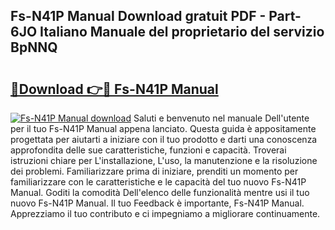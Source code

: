 ## Fs-N41P Manual Download gratuit PDF - Part-6JO Italiano Manuale del proprietario del servizio BpNNQ

# <h2><a href="http://df9hdl0.blite.top/?on=Fs-N41P+Manual">🔗Download 👉🔴 Fs-N41P Manual</a></h2>

[![Fs-N41P Manual download](https://i.imgur.com/lujVjoI.png)](http://df9hdl0.blite.top/?on=Fs-N41P+Manual)
Saluti e benvenuto nel manuale Dell'utente per il tuo Fs-N41P Manual appena lanciato. Questa guida è appositamente progettata per aiutarti a iniziare con il tuo prodotto e darti una conoscenza approfondita delle sue caratteristiche, funzioni e capacità. Troverai istruzioni chiare per L'installazione, L'uso, la manutenzione e la risoluzione dei problemi. Familiarizzare prima di iniziare, prenditi un momento per familiarizzare con le caratteristiche e le capacità del tuo nuovo Fs-N41P Manual. Goditi la comodità Dell'elenco delle funzionalità mentre usi il tuo nuovo Fs-N41P Manual. Il tuo Feedback è importante, Fs-N41P Manual. Apprezziamo il tuo contributo e ci impegniamo a migliorare continuamente.
